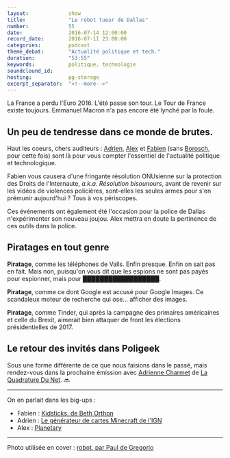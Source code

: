 ```yaml
---
layout:             show
title:              "Le robot tueur de Dallas"
number:             55
date:               2016-07-14 12:00:00
record_date:        2016-07-11 23:00:00
categories:         podcast
theme_debat:        "Actualité politique et tech."
duration:           "53:55"
keywords:           politique, technologie
soundclound_id:     
hosting:            pg-storage
excerpt_separator:  "<!--more-->"
---
```


La France a perdu l'Euro 2016.
L'été passe son tour.
Le Tour de France existe toujours.
Emmanuel Macron n'a pas encore été lynché par la foule.

## Un peu de tendresse dans ce monde de brutes.

Haut les coeurs, chers auditeurs : [Adrien](http://twitter.com/adhumi), [Alex](http://twitter.com/ooalex) et [Fabien](http://twitter.com/CaptainLiban) (sans [Borosch](http://twitter.com/borosch), pour cette fois) sont là pour vous compter l'essentiel de l'actualité politique et technologique.

Fabien vous causera d'une fringante résolution ONUsienne sur la protection des Droits de l'Internaute, *a.k.a. Résolution bisounours*, avant de revenir sur les vidéos de violences policières, sont-elles les seules armes pour s'en prémunir aujourd'hui ? Tous à vos périscopes.

Ces événements ont également été l'occasion pour la police de Dallas n'expérimenter son nouveau joujou. Alex mettra en doute la pertinence de ces outils dans la police.

## Piratages en tout genre

**Piratage**, comme les téléphones de Valls. Enfin presque. Enfin on sait pas en fait. Mais non, puisqu'on vous dit que les espions ne sont pas payés pour espionner, mais pour ██████████████████.

**Piratage**, comme ce dont Google est accusé pour Google Images. Ce scandaleux moteur de recherche qui ose... afficher des images.

**Piratage**, comme Tinder, qui après la campagne des primaires américaines et celle du Brexit, aimerait bien attaquer de front les élections présidentielles de 2017.

## Le retour des invités dans Poligeek

Sous une forme différente de ce que nous faisions dans le passé, mais rendez-vous dans la prochaine émission avec [Adrienne Charmet](https://twitter.com/adriennecharmet) de [La Quadrature Du Net](https://www.laquadrature.net). 🔜

<!--more-->

---

On en parlait dans les big-ups :

- Fabien : [Kidsticks, de Beth Orthon](https://bethorton.bandcamp.com/album/kidsticks)
- Adrien : [Le générateur de cartes Minecraft de l'IGN](https://www.amazon.fr/Seigneur-Anneaux-Fraternité-lAnneau/dp/2267027003)
- Alex : [Planetary](http://www.urban-comics.com/planetary-tome-1/)

---

Photo utilisée en cover : [robot, par Paul de Gregorio](https://www.flickr.com/photos/wurz/4263384186/)
